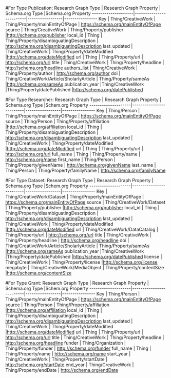 #For Type Publication: 
Research Graph Type | Research Graph Property | Schema.org Type |Schema.org Property
--------------------|-------------------------|-----------------|----------------
Key | Thing/CreativeWork | Thing/Property/mainEntityOfPage | https://schema.org/mainEntityOfPage
source | Thing/CreativeWork | Thing/Property/publisher |http://schema.org/publisher
local_id | Thing | Thing/Property/disambiguatingDescription | http://schema.org/disambiguatingDescription
last_updated | Thing/CreativeWork | Thing/Property/dateModified |http://schema.org/dateModified
url | Thing | Thing/Property/url | http://schema.org/url
title | Thing/CreativeWork | Thing/Property/headline | http://schema.org/headline
authors_list | Thing/CreativeWork | Thing/Property/author | http://schema.org/author
doi | Thing/CreativeWork/Article/SholarlyArticle | Thing/Property/sameAs |http://schema.org/sameAs
publication_year |Thing/CreativeWork |Thing/Property/datePublished |http://schema.org/datePublished

#For Type Researcher: 
Research Graph Type | Research Graph Property | Schema.org Type |Schem.org Property
--------------------|-------------------------|-----------------|----------------
Key | Thing/Person | Thing/Property/mainEntityOfPage | https://schema.org/mainEntityOfPage
source | Thing/Person | Thing/Property/affiliation |http://schema.org/affiliation
local_id | Thing | Thing/Property/disambiguatingDescription | http://schema.org/disambiguatingDescription
last_updated | Thing/CreativeWork | Thing/Property/dateModified |http://schema.org/dateModified
url | Thing | Thing/Property/url | http://schema.org/url
full_name | Thing | Thing/Property/name | http://schema.org/name
first_name | Thing/Person | Thing/Property/givenName | http://schema.org/givenName
last_name | Thing/Person | Thing/Property/familyName | http://schema.org/familyName

#For Type Dataset: 
Research Graph Type | Research Graph Property | Schema.org Type |Schem.org Property
--------------------|-------------------------|-----------------|----------------
Key | Thing/CreativeWork/Dataset | Thing/Property/mainEntityOfPage | https://schema.org/mainEntityOfPage
source | Thing/CreativeWork/Dataset | Thing/Property/publisher |http://schema.org/publisher
local_id | Thing | Thing/Property/disambiguatingDescription | http://schema.org/disambiguatingDescription
last_updated | Thing/CreativeWork | Thing/Property/dateModified |http://schema.org/dateModified
url | Thing/CreativeWork/DataCatalog | Thing/Property/url | http://schema.org/url
title | Thing/CreativeWork | Thing/Property/headline | http://schema.org/headline
doi | Thing/CreativeWork/Article/SholarlyArticle | Thing/Property/sameAs |http://schema.org/sameAs
publication_year |Thing/CreativeWork |Thing/Property/datePublished |http://schema.org/datePublished
license | Thing/CreativeWork | Thing/Property/license |http://schema.org/license
megabyte | Thing/CreativeWork/MediaObject | Thing/Property/contentSize |http://schema.org/contentSize

#For Type Grant: 
Research Graph Type | Research Graph Property | Schema.org Type |Schem.org Property
--------------------|-------------------------|-----------------|----------------
Key | Thing/Person | Thing/Property/mainEntityOfPage | https://schema.org/mainEntityOfPage
source | Thing/Person | Thing/Property/affiliation |http://schema.org/affiliation
local_id | Thing | Thing/Property/disambiguatingDescription | http://schema.org/disambiguatingDescription
last_updated | Thing/CreativeWork | Thing/Property/dateModified |http://schema.org/dateModified
url | Thing | Thing/Property/url | http://schema.org/url
title | Thing/CreativeWork | Thing/Property/headline | http://schema.org/headline
funder | Thing/Organization | Thing/Property/funder | http://schema.org/funder
full_name | Thing | Thing/Property/name | http://schema.org/name
start_year | Thing/CreativeWork | Thing/Property/startDate | http://schema.org/startDate
end_year | Thing/CreativeWork | Thing/Property/endDate | http://schema.org/endDate
